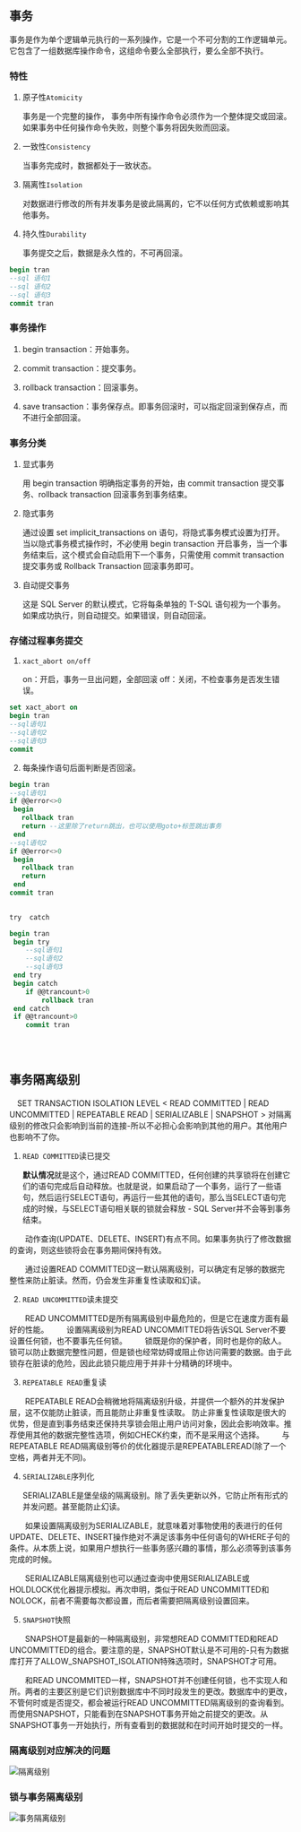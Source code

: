 ## 事务

事务是作为单个逻辑单元执行的一系列操作，它是一个不可分割的工作逻辑单元。它包含了一组数据库操作命令，这组命令要么全部执行，要么全部不执行。

 

### 特性

1. 原子性```Atomicity```

    事务是一个完整的操作， 事务中所有操作命令必须作为一个整体提交或回滚。如果事务中任何操作命令失败，则整个事务将因失败而回滚。

2. 一致性```Consistency```

    当事务完成时，数据都处于一致状态。

3. 隔离性```Isolation```
    
    对数据进行修改的所有并发事务是彼此隔离的，它不以任何方式依赖或影响其他事务。

4. 持久性```Durability```

    事务提交之后，数据是永久性的，不可再回滚。

```sql
begin tran
--sql 语句1
--sql 语句2
--sql 语句3
commit tran
```

### 事务操作
 

1. begin transaction：开始事务。

2. commit transaction：提交事务。

3. rollback transaction：回滚事务。

4. save transaction：事务保存点。即事务回滚时，可以指定回滚到保存点，而不进行全部回滚。
 

### 事务分类

1. 显式事务

    用 begin transaction 明确指定事务的开始，由 commit transaction 提交事务、rollback transaction 回滚事务到事务结束。

2. 隐式事务

    通过设置 set implicit_transactions on 语句，将隐式事务模式设置为打开。当以隐式事务模式操作时，不必使用 begin transaction 开启事务，当一个事务结束后，这个模式会自动启用下一个事务，只需使用 commit transaction 提交事务或 Rollback Transaction 回滚事务即可。

3. 自动提交事务

     这是 SQL Server 的默认模式，它将每条单独的 T-SQL 语句视为一个事务。如果成功执行，则自动提交。如果错误，则自动回滚。

 

### 存储过程事务提交

1. ```xact_abort on/off```  

    on：开启，事务一旦出问题，全部回滚  off：关闭，不检查事务是否发生错误。

```sql
set xact_abort on
begin tran
--sql语句1
--sql语句2
--sql语句3
commit
```
 

2. 每条操作语句后面判断是否回滚。

```sql
begin tran
--sql语句1
if @@error<>0
 begin
   rollback tran
   return --这里除了return跳出，也可以使用goto+标签跳出事务
 end
--sql语句2
if @@error<>0
 begin
   rollback tran
   return
 end
commit tran
 

try  catch

begin tran
 begin try
    --sql语句1
    --sql语句2
    --sql语句3
 end try
 begin catch
    if @@trancount>0
        rollback tran
 end catch
 if @@trancount>0
    commit tran
 

 
```
 

## 事务隔离级别

　SET TRANSACTION ISOLATION LEVEL < READ COMMITTED | READ UNCOMMITTED | REPEATABLE READ | SERIALIZABLE | SNAPSHOT >
对隔离级别的修改只会影响到当前的连接-所以不必担心会影响到其他的用户。其他用户也影响不了你。

1. ```READ COMMITTED```读已提交

    **默认情况**就是这个，通过READ COMMITTED，任何创建的共享锁将在创建它们的语句完成后自动释放。也就是说，如果启动了一个事务，运行了一些语句，然后运行SELECT语句，再运行一些其他的语句，那么当SELECT语句完成的时候，与SELECT语句相关联的锁就会释放 - SQL Server并不会等到事务结束。

　　动作查询(UPDATE、DELETE、INSERT)有点不同。如果事务执行了修改数据的查询，则这些锁将会在事务期间保持有效。

　　通过设置READ COMMITTED这一默认隔离级别，可以确定有足够的数据完整性来防止脏读。然而，仍会发生非重复性读取和幻读。

2. ```READ UNCOMMITTED```读未提交

　　READ UNCOMMITTED是所有隔离级别中最危险的，但是它在速度方面有最好的性能。
　　设置隔离级别为READ UNCOMMITTED将告诉SQL Server不要设置任何锁，也不要事先任何锁。
　　锁既是你的保护者，同时也是你的敌人。锁可以防止数据完整性问题，但是锁也经常妨碍或阻止你访问需要的数据。由于此锁存在脏读的危险，因此此锁只能应用于并非十分精确的环境中。

3. ```REPEATABLE READ```重复读

　　REPEATABLE READ会稍微地将隔离级别升级，并提供一个额外的并发保护层，这不仅能防止脏读，而且能防止非重复性读取。
防止非重复性读取是很大的优势，但是直到事务结束还保持共享锁会阻止用户访问对象，因此会影响效率。推荐使用其他的数据完整性选项，例如CHECK约束，而不是采用这个选择。
　　与REPEATABLE READ隔离级别等价的优化器提示是REPEATABLEREAD(除了一个空格，两者并无不同)。

4. ```SERIALIZABLE```序列化

    SERIALIZABLE是堡垒级的隔离级别。除了丢失更新以外，它防止所有形式的并发问题。甚至能防止幻读。

　　如果设置隔离级别为SERIALIZABLE，就意味着对事物使用的表进行的任何UPDATE、DELETE、INSERT操作绝对不满足该事务中任何语句的WHERE子句的条件。从本质上说，如果用户想执行一些事务感兴趣的事情，那么必须等到该事务完成的时候。

　　SERIALIZABLE隔离级别也可以通过查询中使用SERIALIZABLE或HOLDLOCK优化器提示模拟。再次申明，类似于READ UNCOMMITTED和NOLOCK，前者不需要每次都设置，而后者需要把隔离级别设置回来。

5. ```SNAPSHOT```快照

　　SNAPSHOT是最新的一种隔离级别，非常想READ COMMITTED和READ UNCOMMITTED的组合。要注意的是，SNAPSHOT默认是不可用的-只有为数据库打开了ALLOW_SNAPSHOT_ISOLATION特殊选项时，SNAPSHOT才可用。

　　和READ UNCOMMITED一样，SNAPSHOT并不创建任何锁，也不实现人和所。两者的主要区别是它们识别数据库中不同时段发生的更改。数据库中的更改，不管何时或是否提交，都会被运行READ UNCOMMITTED隔离级别的查询看到。而使用SNAPSHOT，只能看到在SNAPSHOT事务开始之前提交的更改。从SNAPSHOT事务一开始执行，所有查看到的数据就和在时间开始时提交的一样。

 

 

### 隔离级别对应解决的问题


![隔离级别](https://img2023.cnblogs.com/blog/999484/202301/999484-20230106104155584-739254111.png)
 

### 锁与事务隔离级别


![事务隔离级别](https://img2023.cnblogs.com/blog/999484/202301/999484-20230106111723817-2078118547.png)
